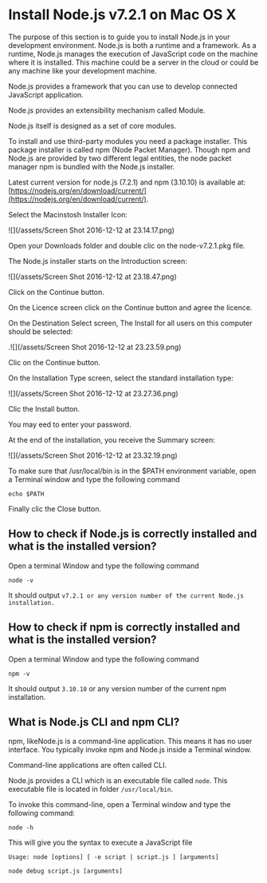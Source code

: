 # Install Node.js v7.2.1 on Mac OS X

The purpose of this section is to guide you to install Node.js in your development environment. Node.js is both a runtime and a framework. As a runtime, Node.js manages the execution of JavaScript code on the machine where it is installed. This machine could be a server in the cloud or could be any machine like your development machine.

Node.js provides a framework that you can use to develop connected JavaScript application.

Node.js provides an extensibility mechanism called Module.

Node.js itself is designed as a set of core modules.

To install and use third-party modules you need a package installer. This package installer is called npm \(Node Packet Manager\). Though npm and Node.js are provided by two different legal entities, the node packet manager npm is bundled with the Node.js installer.

Latest current version for node.js \(7.2.1\) and npm \(3.10.10\) is available at: [https://nodejs.org/en/download/current/](https://nodejs.org/en/download/current/).

Select the Macinstosh Installer Icon:

![](/assets/Screen Shot 2016-12-12 at 23.14.17.png)

Open your Downloads folder and double clic on the node-v7.2.1.pkg file.

The Node.js installer starts on the Introduction screen:

![](/assets/Screen Shot 2016-12-12 at 23.18.47.png)

Click on the Continue button.

On the Licence screen click on the Continue button and agree the licence.

On the Destination Select screen, The Install for all users on this computer should be selected:

.![](/assets/Screen Shot 2016-12-12 at 23.23.59.png)

Clic on the Continue button.

On the Installation Type screen, select the standard installation type:

![](/assets/Screen Shot 2016-12-12 at 23.27.36.png)

Clic the Install button.

You may eed to enter your password.

At the end of the installation, you receive the Summary screen:

![](/assets/Screen Shot 2016-12-12 at 23.32.19.png)

To make sure that /usr/local/bin is in the $PATH environment variable, open a Terminal window and type the following command

`echo $PATH`

Finally clic the Close button.

## How to check if Node.js is correctly installed and what is the installed version?





Open a terminal Window and type the following command

`node -v`

It should output `v7.2.1 or any version number of the current Node.js installation.`

## How to check if npm is correctly installed and what is the installed version?

Open a terminal Window and type the following command

`npm -v`

It should output `3.10.10` or any version number of the current npm installation.

## What is Node.js CLI and npm CLI?

npm, likeNode.js is a command-line application. This means it has no user interface. You typically invoke npm and Node.js inside a Terminal window.

Command-line applications are often called CLI.

Node.js provides a CLI which is an executable file called `node`. This executable file is located in folder `/usr/local/bin`.

To invoke this command-line, open a Terminal window and type the following command:

`node -h`

This will give you the syntax to execute a JavaScript file

```
Usage: node [options] [ -e script | script.js ] [arguments]

node debug script.js [arguments]
```




